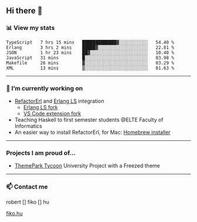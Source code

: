 ## Hi there 👋

### 📊 View my stats

<!--START_SECTION:waka-->

```text
TypeScript   7 hrs 15 mins   █████████████▓░░░░░░░░░░░   54.40 %
Erlang       3 hrs 2 mins    █████▓░░░░░░░░░░░░░░░░░░░   22.81 %
JSON         1 hr 23 mins    ██▓░░░░░░░░░░░░░░░░░░░░░░   10.40 %
JavaScript   31 mins         █░░░░░░░░░░░░░░░░░░░░░░░░   03.98 %
Makefile     26 mins         ▓░░░░░░░░░░░░░░░░░░░░░░░░   03.29 %
XML          13 mins         ▒░░░░░░░░░░░░░░░░░░░░░░░░   01.63 %
```

<!--END_SECTION:waka-->


---

### 🔭 I’m currently working on
- [RefactorErl](https://plc.inf.elte.hu/erlang/) and [Erlang LS](https://erlang-ls.github.io) integration 
  - [Erlang LS fork](https://github.com/robertfiko/erlang_ls)
  - [VS Code extension fork](https://github.com/robertfiko/vscode)
- Teaching Haskell to first semester students @ELTE Faculty of Informatics
- An easier way to install RefactorErl, for Mac: [Homebrew installer](https://github.com/robertfiko/homebrew-referl-installer)

---
### Projects I am proud of...
- [ThemePark Tycoon](https://szofttech.inf.elte.hu/szofttech/public/csip-42) University Project with a Freezed theme
---


### 📫 Contact me
robert [] fiko [] hu

[fiko.hu](https://fiko.hu)


<!--
**robertfiko/robertfiko** is a ✨ _special_ ✨ repository because its `README.md` (this file) appears on your GitHub profile.

Here are some ideas to get you started:

- 🔭 I’m currently working on ...
- 🌱 I’m currently learning ...
- 👯 I’m looking to collaborate on ...
- 🤔 I’m looking for help with ...
- 💬 Ask me about ...
- 📫 How to reach me: ...
- 😄 Pronouns: ...
- ⚡ Fun fact: ...
-->
